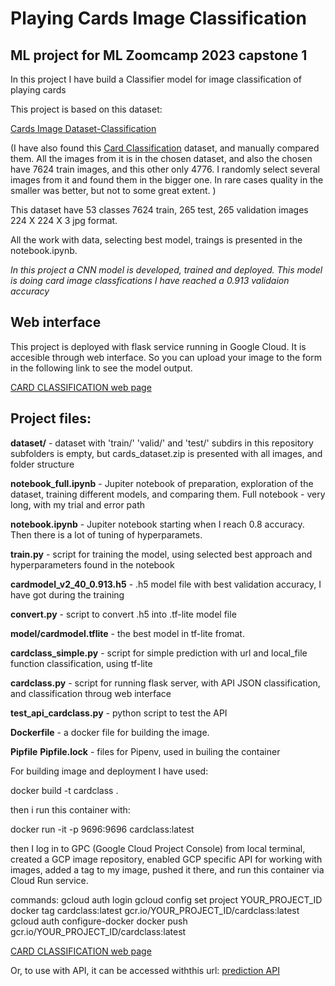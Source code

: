 
# Playing Cards Image Classification

## ML project for ML Zoomcamp 2023 capstone 1

In this project I have build a Classifier model for image classification of playing cards

This project is based on this dataset:

[Cards Image Dataset-Classification](https://www.kaggle.com/datasets/gpiosenka/cards-image-datasetclassification)

(I have also found this [Card Classification](https://www.kaggle.com/datasets/gauravduttakiit/card-classification) dataset, and manually compared them. All the images from it is in the chosen dataset, and also the chosen have 7624 train images, and this other only 4776. I randomly select several images from it and found them in the bigger one. In rare cases quality in the smaller was better, but not to some great extent. )


This dataset have 53 classes 7624 train, 265 test, 265 validation images 224 X 224 X 3 jpg format. 

All the work with data, selecting best model, traings is presented in the notebook.ipynb.

*In this project a CNN model is developed, trained and deployed. This model is doing card image classfications
I have reached a 0.913 validaion accuracy*


## Web interface

This project is deployed with flask service running in Google Cloud. It is accesible through web interface.
So you can upload your image to the form in the following link to see the model output.


[CARD CLASSIFICATION web page](https://cardclass-2avfrxfgrq-lm.a.run.app/)



## Project files:

**dataset/** - dataset with 'train/' 'valid/' and 'test/' subdirs
in this repository subfolders is empty, but cards_dataset.zip is presented with all images, and folder structure

**notebook_full.ipynb** - Jupiter notebook of preparation, exploration of the dataset, training different models, and comparing them. Full notebook - very long, with my trial and error path

**notebook.ipynb** - Jupiter notebook starting when I reach 0.8 accuracy. Then there is a lot of tuning of hyperparamets. 

**train.py** - script for training the model, using selected best approach and hyperparameters found in the notebook

**cardmodel_v2_40_0.913.h5** - .h5 model file with best validation accuracy, I have got during the training

**convert.py** - script to convert .h5 into .tf-lite model file

**model/cardmodel.tflite** - the best model in tf-lite fromat. 

**cardclass_simple.py** - script for simple prediction with url and local_file function classification, using tf-lite

**cardclass.py** - script for running flask server, with API JSON classification, and classification throug web interface

**test_api_cardclass.py** - python script to test the API

**Dockerfile** - a docker file for building the image.

**Pipfile**
**Pipfile.lock** - files for Pipenv, used in builing the container



For building image and deployment I have used:

docker build -t cardclass .

then i run this container with:

docker run -it -p 9696:9696 cardclass:latest

then I log in to GPC (Google Cloud Project Console) from local terminal, 
created a GCP image repository, enabled GCP specific API for working with
images, added a tag to my image, pushed it there, and run this container via Cloud Run service.

commands:
gcloud auth login
gcloud config set project YOUR_PROJECT_ID
docker tag cardclass:latest gcr.io/YOUR_PROJECT_ID/cardclass:latest
gcloud auth configure-docker
docker push gcr.io/YOUR_PROJECT_ID/cardclass:latest

[CARD CLASSIFICATION web page](https://cardclass-2avfrxfgrq-lm.a.run.app/)

Or, to use with API, it can be accessed withthis url: 
[prediction API](https://cardclass-2avfrxfgrq-lm.a.run.app/predict)



